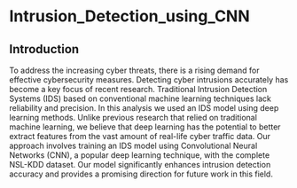 # Intrusion_Detection_using_CNN

## Introduction ##
To address the increasing cyber threats, there is a rising demand for effective cybersecurity measures. Detecting cyber intrusions accurately has become a key focus of recent research. Traditional Intrusion Detection Systems (IDS) based on conventional machine learning techniques lack reliability and precision. In this analysis we used an IDS model using deep learning methods. Unlike previous research that relied on traditional machine learning, we believe that deep learning has the potential to better extract features from the vast amount of real-life cyber traffic data. Our approach involves training an IDS model using Convolutional Neural Networks (CNN), a popular deep learning technique, with the complete NSL-KDD dataset. Our model significantly enhances intrusion detection accuracy and provides a promising direction for future work in this field.
